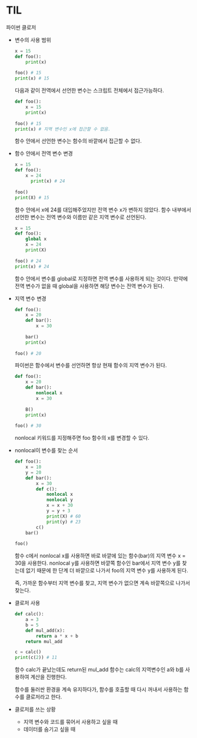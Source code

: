 # TIL

파이썬 클로저

- 변수의 사용 범위

  ~~~python
  x = 15
  def foo():
      print(x)
      
  foo() # 15
  print(x) # 15
  ~~~

  다음과 같이 전역에서 선언한 변수는 스크립트 전체에서 접근가능하다.

  ~~~python
  def foo():
      x = 15
      print(x)
      
  foo() # 15
  print(x) # 지역 변수인 x에 접근할 수 없음.
  ~~~

  함수 안에서 선언한 변수는 함수의 바깥에서 접근할 수 없다.

- 함수 안에서 전역 변수 변경

  ~~~python
  x = 15
  def foo():
      x = 24
    	print(x) # 24
      
  foo()
  print(X) # 15
  ~~~

  함수 안에서 x에 24를 대입해주었지만 전역 변수 x가 변하지 않았다. 함수 내부에서 선언한 변수는 전역 변수와 이름만 같은 지역 변수로 선언된다.

  ~~~python
  x = 15
  def foo():
      global x
      x = 24
      print(X)
      
  foo() # 24
  print(x) # 24
  ~~~

  함수 안에서 변수를 global로 지정하면 전역 변수를 사용하게 되는 것이다. 만약에 전역 변수가 없을 때 global을 사용하면 해당 변수는 전역 변수가 된다.

- 지역 변수 변경

  ~~~python
  def foo():
      x = 20
      def bar():
          x = 30
          
      bar()
      print(x)
      
  foo() # 20
  ~~~

  파이썬은 함수에서 변수를 선언하면 항상 현재 함수의 지역 변수가 된다.

  ~~~python
  def foo():
      x = 20
      def bar():
          nonlocal x
          x = 30
          
      B()
      print(x)
      
  foo() # 30
  ~~~

  nonlocal 키워드를 지정해주면 foo 함수의 x를 변경할 수 있다.

- nonlocal이 변수를 찾는 순서

  ~~~python
  def foo():
      x = 10
      y = 20
      def bar():
          x = 30
          def c():
              nonlocal x
              nonlocal y
              x = x + 30
              y = y + 3
              print(X) # 60
              print(y) # 23
          c()
      bar()
      
  foo() 
  ~~~

  함수 c에서 nonlocal x를 사용하면 바로 바깥에 있는 함수(bar)의 지역 변수 x = 30을 사용한다. nonlocal y를 사용하면 바깥쪽 함수인 bar에서 지역 변수 y를 찾는데 없기 때문에 한 단계 더 바깥으로 나가서 foo의 지역 변수 y를 사용하게 된다.

  즉, 가까운 함수부터 지역 변수를 찾고, 지역 변수가 없으면 계속 바깥쪽으로 나가서 찾는다.

- 클로저 사용

  ~~~python
  def calc():
      a = 3
      b = 5
      def mul_add(x):
          return a * x + b
      return mul_add
  
  c = calc()
  print(c(2)) # 11
  ~~~

  함수 calc가 끝났는데도 return된 mul_add 함수는 calc의 지역변수인 a와 b를 사용하여 계산을 진행한다.

  함수를 둘러싼 환경을 계속 유지하다가, 함수를 호출할 때 다시 꺼내서 사용하는 함수를 클로저라고 한다.

- 클로저를 쓰는 상황

  - 지역 변수와 코드를 묶어서 사용하고 싶을 때
  - 데이터를 숨기고 싶을 때

